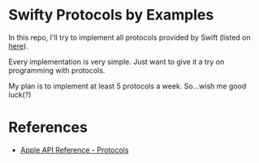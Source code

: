 # Swifty Protocols by Examples

In this repo, I'll try to implement all protocols provided by Swift (listed on [here](https://developer.apple.com/reference/swift)).

Every implementation is very simple. Just want to give it a try on programming with protocols.

My plan is to implement at least 5 protocols a week. So...wish me good luck(?)

# References

- [Apple API Reference - Protocols](https://developer.apple.com/reference/swift)

